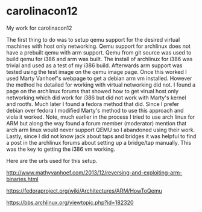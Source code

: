 # carolinacon12
My work for carolinacon12

The first thing to do was to setup qemu support for the desired virtual machines
with host only networking.  Qemu support for archlinux does not have a prebuilt 
qemu with arm support.  Qemu from git source was used to build qemu
for i386 and arm was built.  The install of archlinux for i386 was trivial
and used as a test of my i386 build.  Afterwards arm support was tested
using the test image on the qemu image page.  Once this worked I used
Marty Vanhoef's webpage to get a debian arm vm installed.  However the method
he detailed for working with virtual networking did not.  I found a page
on the archlinux forums that showed how to get virual host only networking
which did work for i386 but did not work with Marty's kernel and rootfs.
Much later I found a fedora method that did.  Since I prefer debian over
fedora I modified Marty's method to use this approach and viola it worked.
Note, much earlier in the process I tried to use arch linux for ARM but along
the way found a forum member (moderator) mention that arch arm linux would never
support QEMU so I abandoned using their work.  Lastly, since I did not know 
jack about taps and bridges it was helpful to find a post in the archlinux 
forums about setting up a bridge/tap manually.  This was the key to 
getting the i386 vm working.

Here are the urls used for this setup.  

http://www.mathyvanhoef.com/2013/12/reversing-and-exploiting-arm-binaries.html  

https://fedoraproject.org/wiki/Architectures/ARM/HowToQemu  

https://bbs.archlinux.org/viewtopic.php?id=182320
